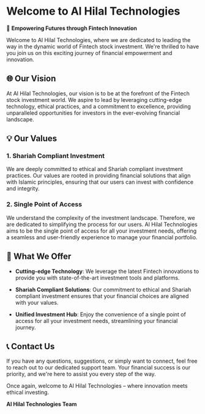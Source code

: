 # Welcome to Al Hilal Technologies

🚀 **Empowering Futures through Fintech Innovation**

Welcome to Al Hilal Technologies, where we are dedicated to leading the way in the dynamic world of Fintech stock investment. We're thrilled to have you join us on this exciting journey of financial empowerment and innovation.

## 🌐 Our Vision

At Al Hilal Technologies, our vision is to be at the forefront of the Fintech stock investment world. We aspire to lead by leveraging cutting-edge technology, ethical practices, and a commitment to excellence, providing unparalleled opportunities for investors in the ever-evolving financial landscape.

## 💡 Our Values

### 1. **Shariah Compliant Investment**

We are deeply committed to ethical and Shariah compliant investment practices. Our values are rooted in providing financial solutions that align with Islamic principles, ensuring that our users can invest with confidence and integrity.

### 2. **Single Point of Access**

We understand the complexity of the investment landscape. Therefore, we are dedicated to simplifying the process for our users. Al Hilal Technologies aims to be the single point of access for all your investment needs, offering a seamless and user-friendly experience to manage your financial portfolio.

## 🚀 What We Offer

- **Cutting-edge Technology**: We leverage the latest Fintech innovations to provide you with state-of-the-art investment tools and platforms.
  
- **Shariah Compliant Solutions**: Our commitment to ethical and Shariah compliant investment ensures that your financial choices are aligned with your values.

- **Unified Investment Hub**: Enjoy the convenience of a single point of access for all your investment needs, streamlining your financial journey.

## 📞 Contact Us

If you have any questions, suggestions, or simply want to connect, feel free to reach out to our dedicated support team. Your financial success is our priority, and we're here to assist you every step of the way.

Once again, welcome to Al Hilal Technologies – where innovation meets ethical investing.

**Al Hilal Technologies Team**
